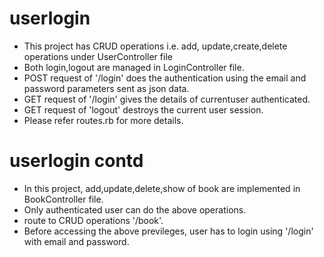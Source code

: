 # userlogin

* This project has CRUD operations i.e. add, update,create,delete operations under UserController file
* Both login,logout are managed in LoginController file.
* POST request of '/login' does the authentication using the email and password parameters sent as json data.
* GET request of '/login' gives the details of currentuser authenticated.
* GET request of 'logout' destroys the current user session.
* Please refer routes.rb for more details.


# userlogin contd
* In this project, add,update,delete,show of book are implemented in BookController file.
* Only authenticated user can do the above operations.
* route to CRUD operations '/book'.
* Before accessing the above previleges, user has to login using '/login' with email and password.
